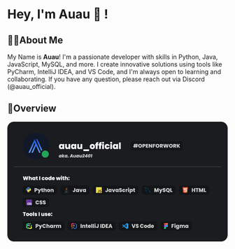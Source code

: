 # Hey, I'm Auau 👋 !

## 👨‍💻About Me

My Name is **Auau**! I'm a passionate developer with skills in Python, Java, JavaScript, MySQL, and more. I create innovative solutions using tools like PyCharm, IntelliJ IDEA, and VS Code, and I'm always open to learning and collaborating. If you have any question, please reach out via Discord (@auau_official).

## 📄Overview

<img src="/userbanner.png"></img>


